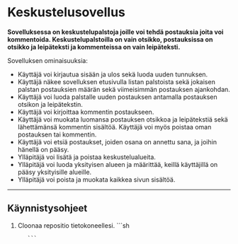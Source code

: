 # Keskustelusovellus

__Sovelluksessa on keskustelupalstoja joille voi tehdä postauksia joita voi kommentoida.
Keskustelupalstoilla on vain otsikko, postauksissa on otsikko ja leipäteksti ja kommenteissa on vain leipäteksti.__

Sovelluksen ominaisuuksia:

* Käyttäjä voi kirjautua sisään ja ulos sekä luoda uuden tunnuksen.
* Käyttäjä näkee sovelluksen etusivulla listan palstoista sekä jokaisen palstan postauksien määrän sekä viimeisimmän postauksen ajankohdan.
* Käyttäjä voi luoda palstalle uuden postauksen antamalla postauksen otsikon ja leipätekstin.
* Käyttäjä voi kirjoittaa kommentin postaukseen.
* Käyttäjä voi muokata luomansa postauksen otsikkoa ja leipätekstiä sekä lähettämänsä kommentin sisältöä. Käyttäjä voi myös poistaa oman postauksen tai kommentin.
* Käyttäjä voi etsiä postaukset, joiden osana on annettu sana, ja joihin hänellä on pääsy.
* Ylläpitäjä voi lisätä ja poistaa keskustelualueita.
* Ylläpitäjä voi luoda yksityisen alueen ja määrittää, keillä käyttäjillä on pääsy yksityisille alueille.
* Ylläpitäjä voi poista ja muokata kaikkea sivun sisältöä.
___
## Käynnistysohjeet
1. Cloonaa repositio tietokoneellesi.
          ```sh
            
          ```